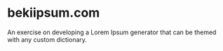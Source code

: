 # bekiipsum.com

An exercise on developing a Lorem Ipsum generator that can be themed with any custom dictionary.